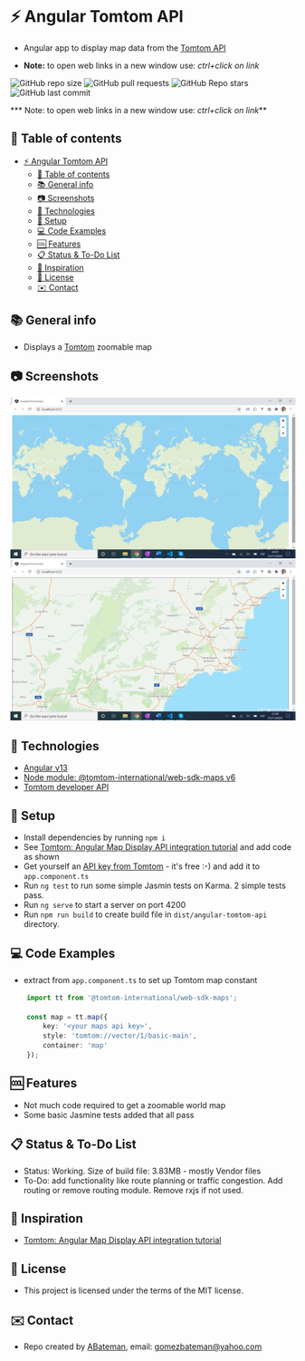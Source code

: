 # :zap: Angular Tomtom API

* Angular app to display map data from the [Tomtom API](https://developer.tomtom.com/)

* **Note:** to open web links in a new window use: _ctrl+click on link_

![GitHub repo size](https://img.shields.io/github/repo-size/AndrewJBateman/angular-tomtom-api?style=plastic)
![GitHub pull requests](https://img.shields.io/github/issues-pr/AndrewJBateman/angular-material-api?style=plastic)
![GitHub Repo stars](https://img.shields.io/github/stars/AndrewJBateman/angular-material-api?style=plastic)
![GitHub last commit](https://img.shields.io/github/last-commit/AndrewJBateman/angular-material-api?style=plastic)

*** Note: to open web links in a new window use: _ctrl+click on link_**

## :page_facing_up: Table of contents

* [:zap: Angular Tomtom API](#zap-angular-tomtom-api)
  * [:page_facing_up: Table of contents](#page_facing_up-table-of-contents)
  * [:books: General info](#books-general-info)
  * [:camera: Screenshots](#camera-screenshots)
  * [:signal_strength: Technologies](#signal_strength-technologies)
  * [:floppy_disk: Setup](#floppy_disk-setup)
  * [:computer: Code Examples](#computer-code-examples)
  * [:cool: Features](#cool-features)
  * [:clipboard: Status & To-Do List](#clipboard-status--to-do-list)
  * [:clap: Inspiration](#clap-inspiration)
  * [:file_folder: License](#file_folder-license)
  * [:envelope: Contact](#envelope-contact)

## :books: General info

* Displays a [Tomtom](https://developer.tomtom.com/maps-api/maps-api-documentation) zoomable map

## :camera: Screenshots

![Example screenshot](./img/map.png)
![Example screenshot](./img/detail.png)

## :signal_strength: Technologies

* [Angular v13](https://angular.io/)
* [Node module: @tomtom-international/web-sdk-maps v6](https://www.npmjs.com/package/@tomtom-international/web-sdk-maps)
* [Tomtom developer API](https://developer.tomtom.com/)

## :floppy_disk: Setup

* Install dependencies by running `npm i`
* See [Tomtom: Angular Map Display API integration tutorial](https://developer.tomtom.com/maps-sdk-web-js-public-preview/tutorials-basic/angular-map-display-api-integration-tutorial) and add code as shown
* Get yourself an [API key from Tomtom](https://developer.tomtom.com/how-to-get-tomtom-api-key) - it's free :-) and add it to `app.component.ts`
* Run `ng test` to run some simple Jasmin tests on Karma. 2 simple tests pass.
* Run `ng serve` to start a server on port 4200
* Run `npm run build` to create build file in `dist/angular-tomtom-api` directory.

## :computer: Code Examples

* extract from `app.component.ts` to set up Tomtom map constant

```typescript
    import tt from '@tomtom-international/web-sdk-maps';

    const map = tt.map({
        key: '<your maps api key>',
        style: 'tomtom://vector/1/basic-main',
        container: 'map'
    });
```

## :cool: Features

* Not much code required to get a zoomable world map
* Some basic Jasmine tests added that all pass

## :clipboard: Status & To-Do List

* Status: Working. Size of build file: 3.83MB - mostly Vendor files
* To-Do: add functionality like route planning or traffic congestion. Add routing or remove routing module. Remove rxjs if not used.

## :clap: Inspiration

* [Tomtom: Angular Map Display API integration tutorial](https://developer.tomtom.com/maps-sdk-web-js-public-preview/tutorials-basic/angular-map-display-api-integration-tutorial)

## :file_folder: License

* This project is licensed under the terms of the MIT license.

## :envelope: Contact

* Repo created by [ABateman](https://github.com/AndrewJBateman), email: gomezbateman@yahoo.com
